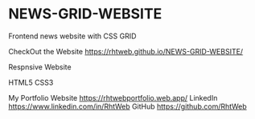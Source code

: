 # NEWS-GRID-WEBSITE

Frontend news website with CSS GRID

CheckOut the Website
https://rhtweb.github.io/NEWS-GRID-WEBSITE/

Respnsive Website

HTML5 CSS3

My Portfolio Website https://rhtwebportfolio.web.app/
LinkedIn   https://www.linkedin.com/in/RhtWeb
GitHub      https://github.com/RhtWeb

